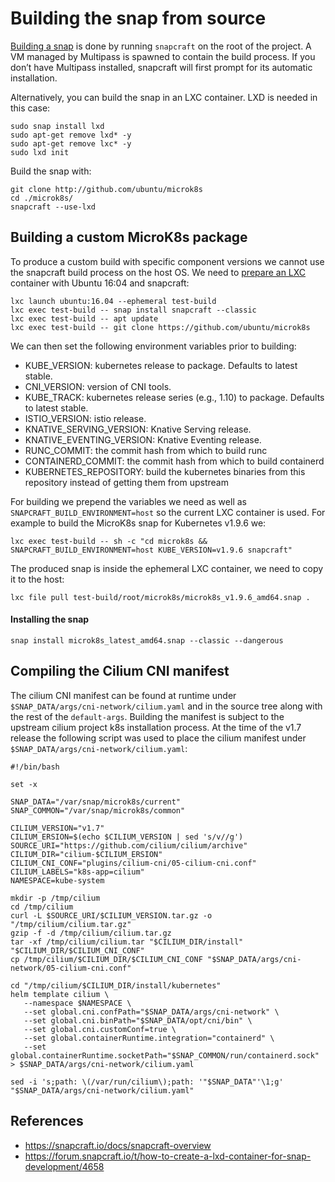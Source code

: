 # Building the snap from source

[Building a snap](https://snapcraft.io/docs/snapcraft-overview) is done by running `snapcraft` on the root of the project.
A VM managed by Multipass is spawned to contain the build process. If you don’t have Multipass installed,
snapcraft will first prompt for its automatic installation.

Alternatively, you can build the snap in an LXC container.
LXD is needed in this case:
```
sudo snap install lxd
sudo apt-get remove lxd* -y
sudo apt-get remove lxc* -y
sudo lxd init
```

Build the snap with:
```
git clone http://github.com/ubuntu/microk8s
cd ./microk8s/
snapcraft --use-lxd
```

## Building a custom MicroK8s package

To produce a custom build with specific component versions we cannot use the snapcraft build process on the host OS. We need to
[prepare an LXC](https://forum.snapcraft.io/t/how-to-create-a-lxd-container-for-snap-development/4658)
container with Ubuntu 16:04 and snapcraft:
```
lxc launch ubuntu:16.04 --ephemeral test-build
lxc exec test-build -- snap install snapcraft --classic
lxc exec test-build -- apt update
lxc exec test-build -- git clone https://github.com/ubuntu/microk8s
```

We can then set the following environment variables prior to building:
 - KUBE_VERSION: kubernetes release to package. Defaults to latest stable.
 - CNI_VERSION: version of CNI tools.
 - KUBE_TRACK: kubernetes release series (e.g., 1.10) to package. Defaults to latest stable.
 - ISTIO_VERSION: istio release.
 - KNATIVE_SERVING_VERSION: Knative Serving release.
 - KNATIVE_EVENTING_VERSION: Knative Eventing release.
 - RUNC_COMMIT: the commit hash from which to build runc
 - CONTAINERD_COMMIT: the commit hash from which to build containerd
 - KUBERNETES_REPOSITORY: build the kubernetes binaries from this repository instead of getting them from upstream


For building we prepend the variables we need as well as `SNAPCRAFT_BUILD_ENVIRONMENT=host` so the current LXC container is used. For example to build the MicroK8s snap for Kubernetes v1.9.6 we:
```
lxc exec test-build -- sh -c "cd microk8s && SNAPCRAFT_BUILD_ENVIRONMENT=host KUBE_VERSION=v1.9.6 snapcraft"
```

The produced snap is inside the ephemeral LXC container, we need to copy it to the host:
```
lxc file pull test-build/root/microk8s/microk8s_v1.9.6_amd64.snap .
```

#### Installing the snap
```
snap install microk8s_latest_amd64.snap --classic --dangerous
```

## Compiling the Cilium CNI manifest

The cilium CNI manifest can be found at runtime under `$SNAP_DATA/args/cni-network/cilium.yaml` and
in the source tree along with the rest of the `default-args`. Building the manifest is subject to
the upstream cilium project k8s installation process. At the time of the v1.7 release the following script was used to place the
cilium manifest under `$SNAP_DATA/args/cni-network/cilium.yaml`:

```
#!/bin/bash

set -x

SNAP_DATA="/var/snap/microk8s/current"
SNAP_COMMON="/var/snap/microk8s/common"

CILIUM_VERSION="v1.7"
CILIUM_ERSION=$(echo $CILIUM_VERSION | sed 's/v//g')
SOURCE_URI="https://github.com/cilium/cilium/archive"
CILIUM_DIR="cilium-$CILIUM_ERSION"
CILIUM_CNI_CONF="plugins/cilium-cni/05-cilium-cni.conf"
CILIUM_LABELS="k8s-app=cilium"
NAMESPACE=kube-system

mkdir -p /tmp/cilium
cd /tmp/cilium
curl -L $SOURCE_URI/$CILIUM_VERSION.tar.gz -o "/tmp/cilium/cilium.tar.gz"
gzip -f -d /tmp/cilium/cilium.tar.gz
tar -xf /tmp/cilium/cilium.tar "$CILIUM_DIR/install" "$CILIUM_DIR/$CILIUM_CNI_CONF"
cp /tmp/cilium/$CILIUM_DIR/$CILIUM_CNI_CONF "$SNAP_DATA/args/cni-network/05-cilium-cni.conf"

cd "/tmp/cilium/$CILIUM_DIR/install/kubernetes"
helm template cilium \
   --namespace $NAMESPACE \
   --set global.cni.confPath="$SNAP_DATA/args/cni-network" \
   --set global.cni.binPath="$SNAP_DATA/opt/cni/bin" \
   --set global.cni.customConf=true \
   --set global.containerRuntime.integration="containerd" \
   --set global.containerRuntime.socketPath="$SNAP_COMMON/run/containerd.sock" > $SNAP_DATA/args/cni-network/cilium.yaml

sed -i 's;path: \(/var/run/cilium\);path: '"$SNAP_DATA"'\1;g' "$SNAP_DATA/args/cni-network/cilium.yaml"
```
  

## References

- https://snapcraft.io/docs/snapcraft-overview
- https://forum.snapcraft.io/t/how-to-create-a-lxd-container-for-snap-development/4658
